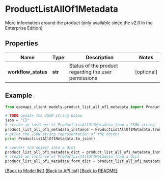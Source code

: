 # ProductListAllOf1Metadata

More information around the product (only available since the v2.0 in the Enterprise Edition)

## Properties
Name | Type | Description | Notes
------------ | ------------- | ------------- | -------------
**workflow_status** | **str** | Status of the product regarding the user permissions | [optional] 

## Example

```python
from openapi_client.models.product_list_all_of1_metadata import ProductListAllOf1Metadata

# TODO update the JSON string below
json = "{}"
# create an instance of ProductListAllOf1Metadata from a JSON string
product_list_all_of1_metadata_instance = ProductListAllOf1Metadata.from_json(json)
# print the JSON string representation of the object
print ProductListAllOf1Metadata.to_json()

# convert the object into a dict
product_list_all_of1_metadata_dict = product_list_all_of1_metadata_instance.to_dict()
# create an instance of ProductListAllOf1Metadata from a dict
product_list_all_of1_metadata_form_dict = product_list_all_of1_metadata.from_dict(product_list_all_of1_metadata_dict)
```
[[Back to Model list]](../README.md#documentation-for-models) [[Back to API list]](../README.md#documentation-for-api-endpoints) [[Back to README]](../README.md)


